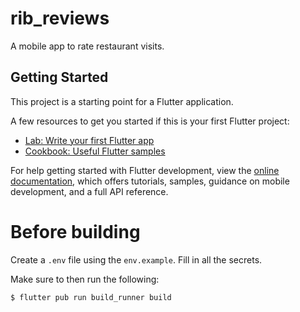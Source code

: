 # rib_reviews

A mobile app to rate restaurant visits.

## Getting Started

This project is a starting point for a Flutter application.

A few resources to get you started if this is your first Flutter project:

- [Lab: Write your first Flutter app](https://docs.flutter.dev/get-started/codelab)
- [Cookbook: Useful Flutter samples](https://docs.flutter.dev/cookbook)

For help getting started with Flutter development, view the
[online documentation](https://docs.flutter.dev/), which offers tutorials,
samples, guidance on mobile development, and a full API reference.

# Before building

Create a `.env` file using the `env.example`. Fill in all the secrets.

Make sure to then run the following:

`$ flutter pub run build_runner build`
